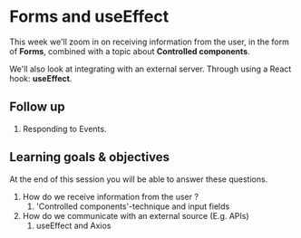 # Forms and useEffect

This week we'll zoom in on receiving information from the user, in the form of **Forms**, combined with a topic about **Controlled components**.

We'll also look at integrating with an external server. Through using a React hook: **useEffect**.

## Follow up

1. Responding to Events.

## Learning goals & objectives

At the end of this session you will be able to answer these questions.

1. How do we receive information from the user ?
   1. 'Controlled components'-technique and input fields
2. How do we communicate with an external source (E.g. APIs)
   1. useEffect and Axios
